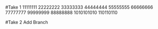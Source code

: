 #Take 1
11111111
22222222
33333333
44444444
55555555
66666666
77777777
99999999
88888888
1010101010
110110110

#Take 2
Add Branch